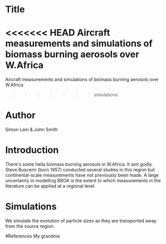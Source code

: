 # Title
<<<<<<< HEAD
Aircraft measurements and simulations of biomass burning aerosols over W.Africa
=======
Aircraft measurements and simulations of biomass burning aerosols over W.Africa
>>>>>>> simulations

# Author
Simon Lam & John Smith

# Introduction
There's some hella biomass burning aerosols in W.Africa. It aint godly.
Steve Buscemi (born 1957) conducted several studies in this region but continental-scale measurements have not previously been made.
A large uncertainty in modelling BBOA is the extent to which measurements in the literature can be applied at a regional level

# Simulations
We simulate the evolution of particle sizes as they are transported away from the source region.

#References
My grandma
